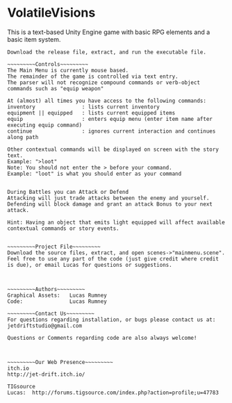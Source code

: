 # VolatileVisions
This is a text-based Unity Engine game with basic RPG elements and a basic item system. 

~~~~~~~~~Installation~~~~~~~~~
Download the release file, extract, and run the executable file. 

~~~~~~~~~Controls~~~~~~~~~
The Main Menu is currently mouse based.
The remainder of the game is controlled via text entry. 
The parser will not recognize compound commands or verb-object commands such as "equip weapon"

At (almost) all times you have access to the following commands:
inventory 				: lists current inventory
equipment || equipped 	: lists current equipped items
equip					: enters equip menu (enter item name after executing equip command)	 
continue				: ignores current interaction and continues along path

Other contextual commands will be displayed on screen with the story text. 
Example: ">loot"
Note: You should not enter the > before your command. 
Example: "loot" is what you should enter as your command


During Battles you can Attack or Defend
Attacking will just trade attacks between the enemy and yourself.
Defending will block damage and grant an attack Bonus to your next attack.

Hint: Having an object that emits light equipped will affect available contextual commands or story events.


~~~~~~~~~Project File~~~~~~~~~
Download the source files, extract, and open scenes->"mainmenu.scene". 
Feel free to use any part of the code (just give credit where credit is due), or email Lucas for questions or suggestions.



~~~~~~~~~Authors~~~~~~~~~
Graphical Assets:   Lucas Rumney
Code:               Lucas Rumney

~~~~~~~~~Contact Us~~~~~~~~~
For questions regarding installation, or bugs please contact us at:
jetdriftstudio@gmail.com

Questions or Comments regarding code are also always welcome!



~~~~~~~~~Our Web Presence~~~~~~~~~
itch.io
http://jet-drift.itch.io/

TIGsource
Lucas:  http://forums.tigsource.com/index.php?action=profile;u=47783 

